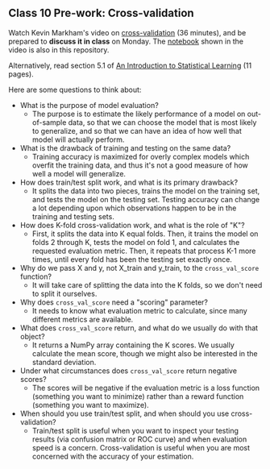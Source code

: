 ## Class 10 Pre-work: Cross-validation

Watch Kevin Markham's video on [cross-validation](https://www.youtube.com/watch?v=6dbrR-WymjI) (36 minutes), and be prepared to **discuss it in class** on Monday. The [notebook](../notebooks/13_cross_validation.ipynb) shown in the video is also in this repository.

Alternatively, read section 5.1 of [An Introduction to Statistical Learning](http://www-bcf.usc.edu/~gareth/ISL/) (11 pages).

Here are some questions to think about:

- What is the purpose of model evaluation?
    - The purpose is to estimate the likely performance of a model on out-of-sample data, so that we can choose the model that is most likely to generalize, and so that we can have an idea of how well that model will actually perform.
- What is the drawback of training and testing on the same data?
    - Training accuracy is maximized for overly complex models which overfit the training data, and thus it's not a good measure of how well a model will generalize.
- How does train/test split work, and what is its primary drawback?
    - It splits the data into two pieces, trains the model on the training set, and tests the model on the testing set. Testing accuracy can change a lot depending upon which observations happen to be in the training and testing sets.
- How does K-fold cross-validation work, and what is the role of "K"?
    - First, it splits the data into K equal folds. Then, it trains the model on folds 2 through K, tests the model on fold 1, and calculates the requested evaluation metric. Then, it repeats that process K-1 more times, until every fold has been the testing set exactly once.
- Why do we pass X and y, not X_train and y_train, to the `cross_val_score` function?
    - It will take care of splitting the data into the K folds, so we don't need to split it ourselves.
- Why does `cross_val_score` need a "scoring" parameter?
    - It needs to know what evaluation metric to calculate, since many different metrics are available.
- What does `cross_val_score` return, and what do we usually do with that object?
    - It returns a NumPy array containing the K scores. We usually calculate the mean score, though we might also be interested in the standard deviation.
- Under what circumstances does `cross_val_score` return negative scores?
    - The scores will be negative if the evaluation metric is a loss function (something you want to minimize) rather than a reward function (something you want to maximize).
- When should you use train/test split, and when should you use cross-validation?
    - Train/test split is useful when you want to inspect your testing results (via confusion matrix or ROC curve) and when evaluation speed is a concern. Cross-validation is useful when you are most concerned with the accuracy of your estimation.
